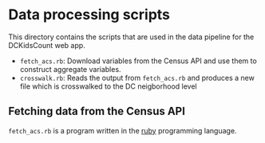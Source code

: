 # Data processing scripts

This directory contains the scripts that are used in the data pipeline for the DCKidsCount web app. 

* `fetch_acs.rb`: Download variables from the Census API and use them to construct aggregate variables.
* `crosswalk.rb`: Reads the output from `fetch_acs.rb` and produces a new file which is crosswalked to the DC neigborhood level

## Fetching data from the Census API

`fetch_acs.rb` is a program written in the [ruby](https://www.ruby-lang.org/en/) programming language.

